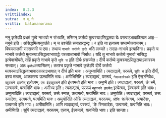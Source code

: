 ```yaml
---
index:  8.2.3
vrittiindex: 
sutra:  न मु ने
vritti:  balamanorama 
---
```


ननु कृतेऽपि प्रथमं मुत्वे नाभावो न संभवति, तस्मिन् कर्तव्ये मुत्वस्याऽसिद्धतया घेः परत्वाऽभावादित्यत आह--नमुने इति। असिद्धमित्यनुवर्तते। म् च उश्चेति समाहारद्वन्द्वः। `ने` इति ना इत्यस्य सप्तम्येकवचनम्। विषयसप्तमी सत्सप्तमी च एषा। तथाच `नाभावे कर्तव्ये कृते चे`ति लभ्यते। तदाह-नाभावे इत्यादिना। प्रकृते च नाभावे कर्तव्ये मुत्वस्याऽसिद्धत्वाभावाद्धेः परत्वान्नाभावो निर्बाधः। यदि तु नाभावे कर्तव्ये मुभावो नासिद्ध इत्येवाश्रीयते, तर्हि प्रकृते नाभावे कृते `सुपि च` इति दीर्घः प्रसज्येत। दीर्घे कर्तव्ये मुत्वस्याऽसिद्धतयाऽकारस्य सत्त्वात्। अतः `कृतेऽपी`त्याश्रितम्। ततश्च प्रकृते नाभावे कृतेऽपि दीर्घे कर्तव्ये मत्वस्याऽसिद्धत्वाभावादकाराऽभावात् न दीर्घ इति भावः। अमूभ्यामिति। त्यदाद्यत्वे, पररूपे, `सुपि च` इति दीर्घे, दस्य मत्वम्, आकारस्य ऊत्त्वमिति भावः। अमीभिरिति। त्यदाद्यत्वं, पररूपं, `नेदमदसोरकोः` इति ऐस्?निषेधः, `बहुवचने झल्येत्` इत्येत्वम्, `एत ईद्बहुवचने` इति ईत्त्वमत्वे इति भावः। अमुष्मै इति। त्यदाद्यत्वं, पररूपं, ङेः स्मै, उत्त्वमत्वे, षत्वमिति भावः। अमीभ्य इति। त्यदाद्यत्वं, पररूपं `बहुवचने झल्येत्` इत्येत्वम्, ईत्त्वमत्वे इति भावः। अमुष्मादिति। त्यदाद्यत्वं, पररूपं, ङसेः स्मात्, उत्वमत्वे, षत्वमिति भावः। अमुष्येति। त्यदाद्यत्वं, पररूपं, ङसः स्यादेशः, उत्वमत्वे, षत्वमिति भावः। अमुयोरिति ओसि त्यदाद्यत्वं, पररूपम्, `ओसि चे`त्येत्त्वम्, अयादेशः, उत्वमत्वे इति भावः। अमीषामिति। आमि त्यदाद्यत्वं, पररूपं, `ङेः स्मिन्नादेशः, उत्वमत्वे, षत्वमिति भावः। अमीष्विति। सुपि त्यदाद्यत्वं, पररूपम्, एत्त्वम्, ईत्त्वमत्वे, षत्वमिति भावः। इति सान्ताः।

